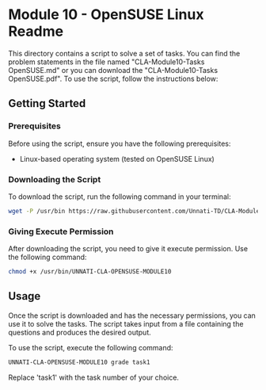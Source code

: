 # Module 10 - OpenSUSE Linux Readme

This directory contains a script to solve a set of tasks. You can find the problem statements in the file named "CLA-Module10-Tasks OpenSUSE.md" or you can download the "CLA-Module10-Tasks OpenSUSE.pdf". To use the script, follow the instructions below:

## Getting Started

### Prerequisites

Before using the script, ensure you have the following prerequisites:

- Linux-based operating system (tested on OpenSUSE Linux)

### Downloading the Script

To download the script, run the following command in your terminal:

```bash
wget -P /usr/bin https://raw.githubusercontent.com/Unnati-TD/CLA-Modules/main/Module10/OpenSUSE_Linux/UNNATI-CLA-OPENSUSE-MODULE10
```

### Giving Execute Permission

After downloading the script, you need to give it execute permission. Use the following command:

```bash
chmod +x /usr/bin/UNNATI-CLA-OPENSUSE-MODULE10
```

## Usage

Once the script is downloaded and has the necessary permissions, you can use it to solve the tasks. The script takes input from a file containing the questions and produces the desired output.

To use the script, execute the following command:

```bash
UNNATI-CLA-OPENSUSE-MODULE10 grade task1
```

Replace 'task1' with the task number of your choice.

